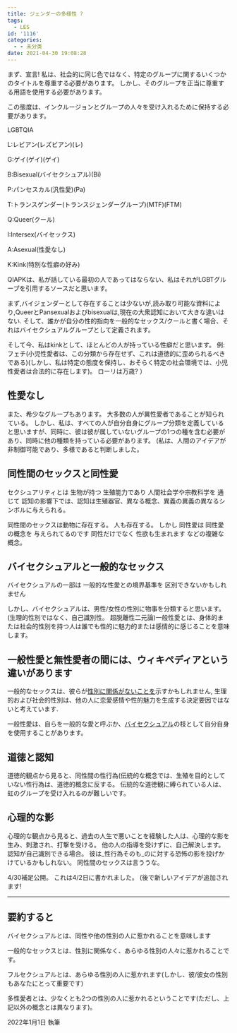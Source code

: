 ```yaml
---
title: ジェンダーの多様性 ?
tags:
  - LES
id: '1116'
categories:
  - - 未分类
date: 2021-04-30 19:08:28
---
```


まず、宣言! 私は、社会的に同じ色ではなく、特定のグループに関するいくつかのタイトルを尊重する必要があります。 しかし、そのグループを正当に尊重する用語を使用する必要があります。

この態度は、インクルージョンとグループの人々を受け入れるために保持する必要があります。

LGBTQIA

L:レビアン(レズビアン)(レ)

G:ゲイ(ゲイ)(ゲイ)

B:Bisexual(バイセクシュアル)(Bi)

P:パンセスカル(汎性愛)(Pa)

T:トランスゲンダー(トランスジェンダーグループ)(MTF)(FTM)

Q:Queer(クール)

I:Intersex(バイセックス)

A:Asexual(性愛なし)

K:Kink(特別な性癖の好み)

QIAPKは、私が話している最初の人であってはならない、私はそれがLGBTグループを引用するソースだと思います。

まず,バイジェンダーとして存在することは少ないが,読み取り可能な資料により,QueerとPansexualおよびbisexualは,現在の大衆認知において大きな違いはない. そして、誰かが自分の性的指向を一般的なセックス/クールと書く場合、それはバイセクシュアルグループとして定義されます。

そして今、私はkinkとして、ほとんどの人が持っている性癖だと思います。 例:フェチ(小児性愛者は、この分類から存在せず、これは道徳的に歪められるべきである)(しかし、私は特定の態度を保持し、おそらく特定の社会環境では、小児性愛者は合法的に存在します)。 ローリは万歳? ）

## 性愛なし

また、希少なグループもあります。 大多数の人が異性愛者であることが知られている。 しかし、私は、すべての人が自分自身にグループ分類を定義していると思いますが、同時に、彼は彼が属していないグループの1つの種を含む必要があり、同時に他の種類を持っている必要があります。 (私は、人間のアイデアが非制御可能であり、多様であると判断しました。

## 同性**間のセックス**と同性愛

セクシュアリティとは 生物が持つ 生殖能力であり 人間社会学や宗教科学を 通じて 認知の影響下では、認知は生殖器官、異なる概念、異義の異義の異なるシンボルに与えられる。

同性間のセックスは動物に存在する。 人も存在する。 しかし 同性愛は 同性愛の概念を 与えられてるのです 同性だけでなく 性欲も生まれます などの複雑な概念。

## バイセクシュアルと一般的なセックス

バイセクシュアルの一部は 一般的な性愛との境界基準を 区別できないかもしれません

しかし、バイセクシュアルは、男性/女性の性別に物事を分類すると思います。 (生理的性別ではなく、自己識別性。 超脱離性二元論)一般性愛とは、身体的または社会的性別を持つ人は誰でも性的に魅力的または感情的に感じることを意味します。

## 一般性愛と無性愛者の間には、ウィキペディアという違いがあります

一般的なセックスは、彼らが[性別に関係がないことを](https://zh.wikipedia.org/w/index.php?title=%E7%84%A1%E5%88%86%E6%80%A7%E5%88%A5&action=edit&redlink=1)示すかもしれません, 生理的および社会的性別は、他の人に恋愛感情や性的魅力を生成する決定要因ではないと考えています.

一般性愛は、自らを一般的な愛と呼ぶか、[バイセクシュアル](https://zh.wikipedia.org/wiki/%E9%9B%99%E6%80%A7%E6%88%80)の枝として自分自身を使用することがあります。

## 道徳と認知

道徳的観点から見ると、同性間の性行為(伝統的な概念では、生殖を目的としていない性行為は、道徳的概念に反する。 伝統的な道徳観に縛られている人は、虹のグループを受け入れるのが難しいです。

## 心理的な影

心理的な観点から見ると、過去の人生で悪いことを経験した人は、心理的な影を生み、刺激され、打撃を受ける。 他の人の指導を受けずに、自己解決します。 認知が自己識別できる場合。 彼は_性行為そのも_のに対する恐怖の影を投げかけているかもしれない。 同性間のセックスは言ううな。

4/30補足公開。 これは4/2日に書かれました。 (後で新しいアイデアが追加されます!

* * *

## **要約すると**

バイセクシュアルとは、同性や他の性別の人に惹かれることを意味します

一般的なセックスとは、性別に関係なく、あらゆる性別の人々に惹かれることです。

フルセクシュアルとは、あらゆる性別の人に惹かれます(しかし、彼/彼女の性別もあなたにとって重要です)

多性愛者とは、少なくとも2つの性別の人に惹かれるということです(ただし、上記以外の概念とは異なります)。

2022年1月1日 執筆